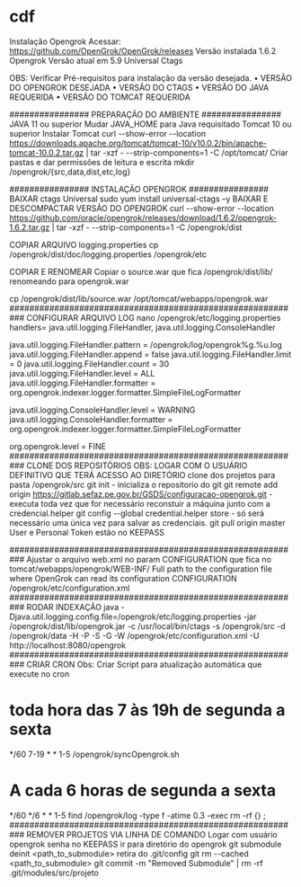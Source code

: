 # cdf
Instalação Opengrok
Acessar:  https://github.com/OpenGrok/OpenGrok/releases
Versão instalada 1.6.2 Opengrok
Versão atual em 5.9 Universal Ctags


OBS: Verificar Pré-requisitos para instalação da versão desejada.
•	VERSÃO DO OPENGROK DESEJADA
•	VERSÃO DO CTAGS
•	VERSÃO DO JAVA REQUERIDA
•	VERSÃO DO TOMCAT REQUERIDA

################ PREPARAÇÃO DO AMBIENTE ################
JAVA 11 ou superior
Mudar JAVA_HOME para Java requisitado
Tomcat 10 ou superior
Instalar Tomcat
curl --show-error --location https://downloads.apache.org/tomcat/tomcat-10/v10.0.2/bin/apache-tomcat-10.0.2.tar.gz | tar -xzf - --strip-components=1 -C /opt/tomcat/ 
Criar pastas e dar permissões de leitura e escrita
mkdir /opengrok/{src,data,dist,etc,log}

################ INSTALAÇÃO OPENGROK ################
BAIXAR  ctags Universal
sudo yum install universal-ctags –y 
BAIXAR E DESCOMPACTAR VERSÃO DO OPENGROK
curl --show-error --location https://github.com/oracle/opengrok/releases/download/1.6.2/opengrok-1.6.2.tar.gz | tar -xzf - --strip-components=1 -C /opengrok/dist

COPIAR ARQUIVO logging.properties 
cp /opengrok/dist/doc/logging.properties /opengrok/etc


COPIAR E RENOMEAR
Copiar o source.war que fica /opengrok/dist/lib/ renomeando para opengrok.war
 
cp /opengrok/dist/lib/source.war  /opt/tomcat/webapps/opengrok.war
###########################################################
CONFIGURAR ARQUIVO LOG
nano /opengrok/etc/logging.properties
handlers= java.util.logging.FileHandler, java.util.logging.ConsoleHandler

java.util.logging.FileHandler.pattern = /opengrok/log/opengrok%g.%u.log
java.util.logging.FileHandler.append = false
java.util.logging.FileHandler.limit = 0
java.util.logging.FileHandler.count = 30
java.util.logging.FileHandler.level = ALL
java.util.logging.FileHandler.formatter = org.opengrok.indexer.logger.formatter.SimpleFileLogFormatter

java.util.logging.ConsoleHandler.level = WARNING
java.util.logging.ConsoleHandler.formatter = org.opengrok.indexer.logger.formatter.SimpleFileLogFormatter

org.opengrok.level = FINE
###########################################################
CLONE DOS REPOSITÓRIOS
OBS: LOGAR COM O USUÁRIO DEFINITIVO QUE TERÁ ACESSO AO DIRETÓRIO
clone dos projetos para pasta /opengrok/src 
git init - inicializa o repositorio do git
git remote add origin https://gitlab.sefaz.pe.gov.br/GSDS/configuracao-opengrok.git - executa toda vez que for necessário reconstuir a máquina junto com a credencial.helper
git config --global credential.helper store - só será necessário uma única vez para salvar as credenciais.
git pull origin master
User e Personal Token estão no KEEPASS 

###########################################################
Ajustar o arquivo web.xml no param CONFIGURATION que fica no tomcat/webapps/opengrok/WEB-INF/
<context-param>
      <description>Full path to the configuration file where OpenGrok can read its configuration</description>
      <param-name>CONFIGURATION</param-name>
      <param-value>/opengrok/etc/configuration.xml</param-value> 
</context-param>
###########################################################
RODAR INDEXAÇÃO
java -Djava.util.logging.config.file=/opengrok/etc/logging.properties -jar /opengrok/dist/lib/opengrok.jar -c /usr/local/bin/ctags -s /opengrok/src -d /opengrok/data -H -P -S -G -W /opengrok/etc/configuration.xml -U http://localhost:8080/opengrok
###########################################################
CRIAR CRON
Obs:  Criar Script para atualização automática que execute no cron 
# toda hora das 7 às 19h de segunda a sexta
 */60 7-19 * * 1-5 /opengrok/syncOpengrok.sh
# A cada 6 horas de segunda a sexta
 */60 */6 * * 1-5   find /opengrok/log -type f -atime 0.3 -exec rm -rf {} \;
###########################################################
REMOVER PROJETOS VIA LINHA DE COMANDO
Logar com usuário opengrok senha no KEEPASS ir para diretório do opengrok
git submodule deinit <path_to_submodule> retira do .git/config
git rm --cached <path_to_submodule>
git commit -m "Removed Submodule" | rm -rf .git/modules/src/projeto

